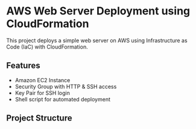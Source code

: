 # AWS Web Server Deployment using CloudFormation

This project deploys a simple web server on AWS using Infrastructure as Code (IaC) with CloudFormation.

## Features

- Amazon EC2 Instance
- Security Group with HTTP & SSH access
- Key Pair for SSH login
- Shell script for automated deployment

## Project Structure

